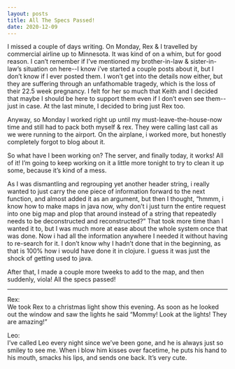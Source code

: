 ```yaml
---
layout: posts
title: All The Specs Passed!
date: 2020-12-09
---
```


I missed a couple of days writing.  On Monday, Rex & I travelled by commercial airline up to Minnesota.  It was kind of on a whim, but for good reason.  I can’t remember if I’ve mentioned my brother-in-law & sister-in-law’s situation on here--I know i’ve started a couple posts about it, but I don’t know if I ever posted them.  I won’t get into the details now either, but they are suffering through an unfathomable tragedy, which is the loss of their 22.5 week pregnancy.  I felt for her so much that Keith and I decided that maybe I should be here to support them even if I don’t even see them--just in case.  At the last minute, I decided to bring just Rex too. 

Anyway, so Monday I worked right up until my must-leave-the-house-now time and still had to pack both myself & rex.  They were calling last call as we were running to the airport.  On the airplane, i worked more, but honestly completely forgot to blog about it.  

So what have I been working on?  The server, and finally today, it works!  All of it!  I’m going to keep working on it a little more tonight to try to clean it up some, because it’s kind of a mess.  

As I was dismantling and regrouping yet another header string, i really wanted to just carry the one piece of information forward to the next function, and almost added it as an argument, but then I thought, “hmmm, i know how to make maps in java now, why don’t i just turn the entire request into one big map and plop that around instead of a string that repeatedly needs to be deconstructed and reconstructed?”  That took more time than I wanted it to, but I was much more at ease about the whole system once that was done. Now i had all the information anywhere I needed it without having to re-search for it.  I don’t know why I hadn’t done that in the beginning, as that is 100% how i would have done it in clojure.  I guess it was just the shock of getting used to java.

After that, I made a couple more tweeks to add to the map, and then suddenly, viola!  All the specs passed!


***
Rex:  
We took Rex to a christmas light show this evening.  As soon as he looked out the window and saw the lights he said “Mommy! Look at the lights!  They are amazing!”

Leo:  
I’ve called Leo every night since we’ve been gone, and he is always just so smiley to see me.  When i blow him kisses over facetime, he puts his hand to his mouth, smacks his lips, and sends one back.  It’s very cute.  

